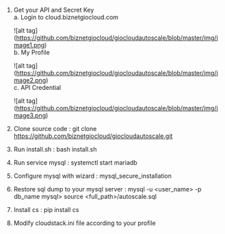 1. Get your API and Secret Key <br />
   a. Login to cloud.biznetgiocloud.com

   ![alt tag] (https://github.com/biznetgiocloud/giocloudautoscale/blob/master/img/image1.png) <br />
   b. My Profile <br />
   
   ![alt tag] (https://github.com/biznetgiocloud/giocloudautoscale/blob/master/img/image2.png) <br />
   c. API Credential <br />
   
   ![alt tag] (https://github.com/biznetgiocloud/giocloudautoscale/blob/master/img/image3.png) <br />
   
2. Clone source code : git clone https://github.com/biznetgiocloud/giocloudautoscale.git
3. Run install.sh : bash install.sh
4. Run service mysql : systemctl start mariadb
5. Configure mysql with wizard : mysql_secure_installation
6. Restore sql dump to your mysql server : 
   mysql -u <user_name> -p db_name
   mysql> source <full_path>/autoscale.sql
7. Install cs : pip install cs
8. Modify cloudstack.ini file according to your profile
